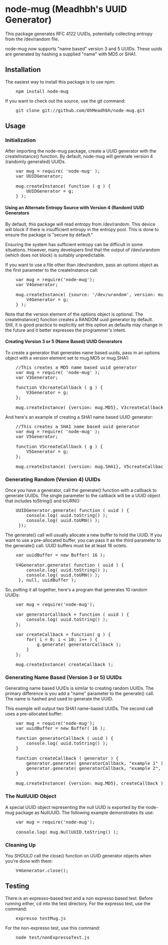 # node-mug (Meadhbh's UUID Generator)

This package generates RFC 4122 UUIDs, potentially collecting entropy from the
/dev/random file.

node-mug now supports "name based" version 3 and 5 UUIDs. These uuids are
generated by hashing a supplied "name" with MD5 or SHA1.

## Installation

The easiest way to install this package is to use npm:

<pre>    npm install node-mug</pre>

If you want to check out the source, use the git command:

<pre>    git clone git://github.com/OhMeadhbh/node-mug.git</pre>

## Usage

### Initialization

After importing the node-mug package, create a UUID generator with the 
createInstance() function. By default, node-mug will generate version 4
(randomly generated) UUIDs.

<pre>    var mug = require( 'node-mug' );
    var UUIDGenerator;

    mug.createInstance( function ( g ) {
        UUIDGenerator = g;
    } );</pre>

#### Using an Alternate Entropy Source with Version 4 (Random) UUID Generators

By default, this package will read entropy from /dev/random. This device will
block if there is insufficient entropy in the entropy pool. This is done to
ensure the package is "secure by default."

Ensuring the system has sufficient entropy can be difficult in some situations.
However, many developers find that the output of /dev/urandom (which does not
block) is suitably unpredictable.

If you want to use a file other than /dev/random, pass an options object as
the first parameter to the createInstance call:

<pre>    var mug = require('node-mug');
    var V4Generator;

    mug.createInstance( {source: '/dev/urandom', version: mug.RANDOM}, function ( g ) {
        V4Generator = g;
    } );</pre>

Note that the version element of the options object is optional. The
createInstance() function creates a RANDOM uuid generator by default. Still,
it is good practice to explicitly set this option as defaults may change
in the future and it better expresses the programmer's intent.

#### Creating Version 3 or 5 (Name Based) UUID Generators

To create a generator that generates name based uuids, pass in an options
object with a version element set to mug.MD5 or mug.SHA1:

<pre>    //This creates a MD5 name based uuid generator
    var mug = require( 'node-mug' );
    var V3Generator;
    
    function V3createCallback ( g ) {
        V3Generator = g;
    };
    
    mug.createInstance( {version: mug.MD5}, V3createCallback );</pre>
    
And here's an example of creating a SHA1 name based UUID generator:

<pre>    //This creates a SHA1 name based uuid generator
    var mug = require( 'node-mug' );
    var V5Generator;
    
    function V5createCallback ( g ) {
        V5Generator = g;
    };
    
    mug.createInstance( {version: mug.SHA1}, V5createCallback );</pre>

### Generating Random (Version 4) UUIDs

Once you have a generator, call the generate() function with a callback to
generate UUIDs. The single parameter to the callback will be a UUID object
that includes toString() and toURN():

<pre>    UUIDGenerator.generate( function ( uuid ) {
        console.log( uuid.toString() );
        console.log( uuid.toURN() );
     });</pre>

The generate() call will usually allocate a new buffer to hold the UUID. If you
want to use a pre-allocated buffer, you can pass it as the third parameter
to the generate() call. UUID buffers must be at least 16 octets.

<pre>    var uuidBuffer = new Buffer( 16 );

    V4Generator.generate( function ( uuid ) {
        console.log( uuid.toString() );
        console.log( uuid.toURN() );
     }, null, uuidBuffer );</pre>

So, putting it all together, here's a program that generates 10 random UUIDs:

<pre>    var mug = require('node-mug');

    var generatorCallback = function ( uuid ) {
        console.log( uuid.toString() );
    };

    var createCallback = function( g ) {
        for( i = 0; i &lt; 10; i++ ) {
            g.generate( generatorCallback );
        }
    };

    mug.createInstance( createCallback );</pre>

### Generating Name Based (Version 3 or 5) UUIDs

Generating name based UUIDs is similar to creating random UUIDs. The primary
difference is you add a "name" parameter to the generate() call. The name
is hashed and used to generate the UUID.

This example will output two SHA1 name-based UUIDs. The second call uses a
pre-allocated buffer:

<pre>    var mug = require('node-mug');
    var uuidBuffer = new Buffer( 16 );
    
    function generatorCallback ( uuid ) {
        console.log( uuid.toString() );
    }
    
    function createCallback ( generator ) {
        generator.generate( generatorCallback, "example 1" );
        generator.generate( generatorCallback, "example 2", uuidBuffer );
    }
    
    mug.createInstance( {version: mug.MD5}, createCallback );</pre>

### The NullUUID Object

A special UUID object representing the null UUID is exported by the node-mug
package as NullUUID. The following example demonstrates its use:

<pre>    var mug = require('node-mug');

    console.log( mug.NullUUID.toString() );</pre>

### Cleaning Up

You *SHOULD* call the close() function on UUID generator objects when you're
done with them:

<pre>    V4Generator.close();</pre>

## Testing

There is an expresso-based test and a non expresso based test. Before
running either, cd into the test directory. For the expresso test, use
the command:

<pre>    expresso testMug.js</pre>

For the non-expresso test, use this command:

<pre>    node test/nonExpressoTest.js</pre>
